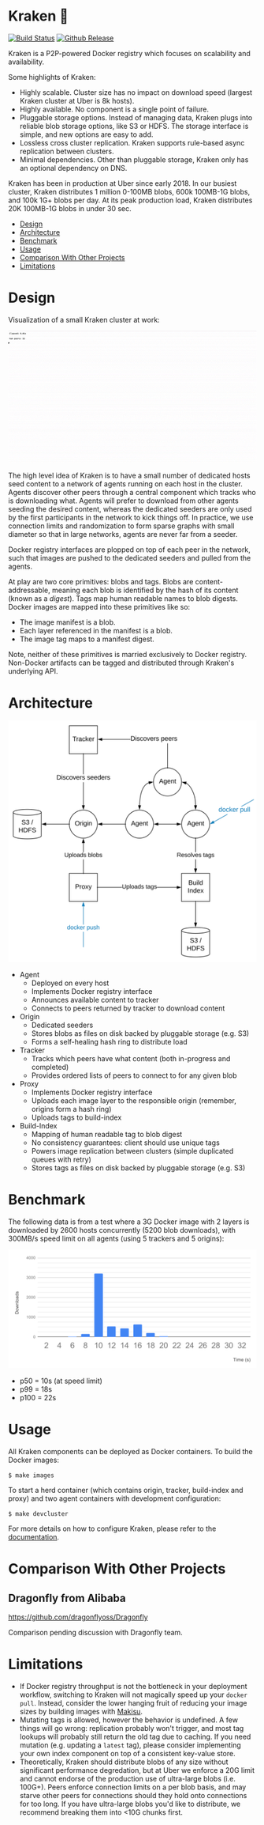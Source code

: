 # Kraken :octopus:

[![Build Status](https://travis-ci.org/uber/kraken.svg?branch=master)](https://travis-ci.org/uber/kraken)
[![Github Release](https://img.shields.io/github/release/uber/kraken.svg)](https://github.com/uber/kraken/releases)

Kraken is a P2P-powered Docker registry which focuses on scalability and availability.

Some highlights of Kraken:
- Highly scalable. Cluster size has no impact on download speed (largest Kraken cluster at Uber is
  8k hosts).
- Highly available. No component is a single point of failure.
- Pluggable storage options. Instead of managing data, Kraken plugs into reliable blob storage
  options, like S3 or HDFS. The storage interface is simple, and new options are easy to add.
- Lossless cross cluster replication. Kraken supports rule-based async replication between clusters.
- Minimal dependencies. Other than pluggable storage, Kraken only has an optional dependency on DNS.

Kraken has been in production at Uber since early 2018. In our busiest cluster, Kraken distributes
1 million 0-100MB blobs, 600k 100MB-1G blobs, and 100k 1G+ blobs per day. At its peak production
load, Kraken distributes 20K 100MB-1G blobs in under 30 sec.

- [Design](#design)
- [Architecture](#architecture)
- [Benchmark](#benchmark)
- [Usage](#usage)
- [Comparison With Other Projects](#comparison-with-other-projects)
- [Limitations](#limitations)

# Design

Visualization of a small Kraken cluster at work:

![](assets/visualization.gif)

The high level idea of Kraken is to have a small number of dedicated hosts seed content to a network
of agents running on each host in the cluster. Agents discover other peers through a central component
which tracks who is downloading what. Agents will prefer to download from other agents seeding the
desired content, whereas the dedicated seeders are only used by the first participants in the network to
kick things off. In practice, we use connection limits and randomization to form sparse graphs with
small diameter so that in large networks, agents are never far from a seeder.

Docker registry interfaces are plopped on top of each peer in the network, such that images are
pushed to the dedicated seeders and pulled from the agents.

At play are two core primitives: blobs and tags. Blobs are content-addressable, meaning each
blob is identified by the hash of its content (known as a *digest*). Tags map human readable names
to blob digests. Docker images are mapped into these primitives like so:
- The image manifest is a blob.
- Each layer referenced in the manifest is a blob.
- The image tag maps to a manifest digest.

Note, neither of these primitives is married exclusively to Docker registry. Non-Docker artifacts
can be tagged and distributed through Kraken's underlying API.

# Architecture

![](assets/architecture.svg)

- Agent
  - Deployed on every host
  - Implements Docker registry interface
  - Announces available content to tracker
  - Connects to peers returned by tracker to download content
- Origin
  - Dedicated seeders
  - Stores blobs as files on disk backed by pluggable storage (e.g. S3)
  - Forms a self-healing hash ring to distribute load
- Tracker
  - Tracks which peers have what content (both in-progress and completed)
  - Provides ordered lists of peers to connect to for any given blob
- Proxy
  - Implements Docker registry interface
  - Uploads each image layer to the responsible origin (remember, origins form a hash ring)
  - Uploads tags to build-index
- Build-Index
  - Mapping of human readable tag to blob digest
  - No consistency guarantees: client should use unique tags
  - Powers image replication between clusters (simple duplicated queues with retry)
  - Stores tags as files on disk backed by pluggable storage (e.g. S3)

# Benchmark

The following data is from a test where a 3G Docker image with 2 layers is downloaded by 2600 hosts
concurrently (5200 blob downloads), with 300MB/s speed limit on all agents (using 5 trackers and
5 origins):

![](assets/benchmark.svg)

- p50 = 10s (at speed limit)
- p99 = 18s
- p100 = 22s

# Usage

All Kraken components can be deployed as Docker containers. To build the Docker images:

```
$ make images
```

To start a herd container (which contains origin, tracker, build-index and proxy) and two agent
containers with development configuration:

```
$ make devcluster
```

For more details on how to configure Kraken, please refer to the [documentation](docs/CONFIGURATION.md).

# Comparison With Other Projects

## Dragonfly from Alibaba

https://github.com/dragonflyoss/Dragonfly

Comparison pending discussion with Dragonfly team.

# Limitations

- If Docker registry throughput is not the bottleneck in your deployment workflow, switching to
  Kraken will not magically speed up your `docker pull`. Instead, consider the lower hanging fruit
  of reducing your image sizes by building images with [Makisu](https://github.com/uber/makisu).
- Mutating tags is allowed, however the behavior is undefined. A few things will go wrong: replication
  probably won't trigger, and most tag lookups will probably still return the old tag due to caching.
  If you need mutation (e.g. updating a `latest` tag), please consider implementing your own index
  component on top of a consistent key-value store.
- Theoretically, Kraken should distribute blobs of any size without significant performance degredation,
  but at Uber we enforce a 20G limit and cannot endorse of the production use of ultra-large blobs
  (i.e. 100G+). Peers enforce connection limits on a per blob basis, and may starve other peers for
  connections should they hold onto connections for too long. If you have ultra-large blobs you'd like to
  distribute, we recommend breaking them into <10G chunks first.
